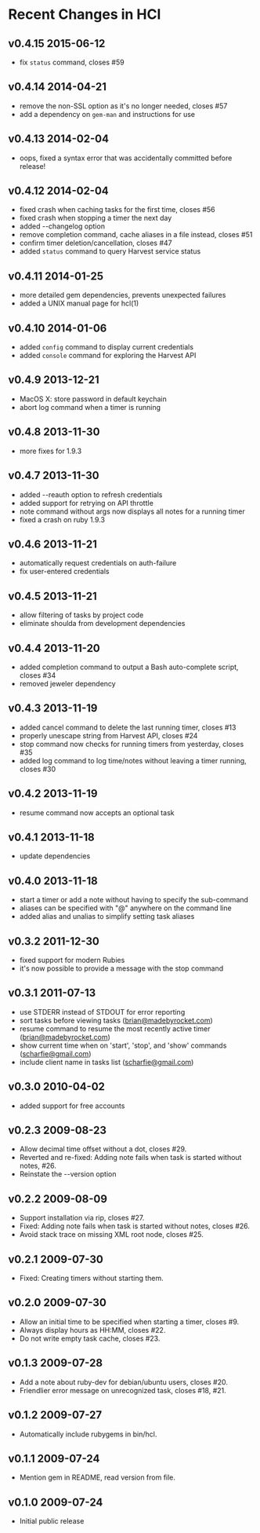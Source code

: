 # Recent Changes in HCl

## v0.4.15 2015-06-12

* fix `status` command, closes #59

## v0.4.14 2014-04-21

* remove the non-SSL option as it's no longer needed, closes #57
* add a dependency on `gem-man` and instructions for use

## v0.4.13 2014-02-04

* oops, fixed a syntax error that was accidentally committed before release!

## v0.4.12 2014-02-04

* fixed crash when caching tasks for the first time, closes #56
* fixed crash when stopping a timer the next day
* added --changelog option
* remove completion command, cache aliases in a file instead, closes #51
* confirm timer deletion/cancellation, closes #47
* added `status` command to query Harvest service status

## v0.4.11 2014-01-25

* more detailed gem dependencies, prevents unexpected failures
* added a UNIX manual page for hcl(1)

## v0.4.10 2014-01-06

* added `config` command to display current credentials
* added `console` command for exploring the Harvest API

## v0.4.9 2013-12-21

* MacOS X: store password in default keychain
* abort log command when a timer is running

## v0.4.8 2013-11-30

* more fixes for 1.9.3

## v0.4.7 2013-11-30

* added --reauth option to refresh credentials
* added support for retrying on API throttle
* note command without args now displays all notes for a running timer
* fixed a crash on ruby 1.9.3

## v0.4.6 2013-11-21

* automatically request credentials on auth-failure
* fix user-entered credentials

## v0.4.5 2013-11-21

* allow filtering of tasks by project code
* eliminate shoulda from development dependencies

## v0.4.4 2013-11-20

* added completion command to output a Bash auto-complete script, closes #34
* removed jeweler dependency

## v0.4.3 2013-11-19

* added cancel command to delete the last running timer, closes #13
* properly unescape string from Harvest API, closes #24
* stop command now checks for running timers from yesterday, closes #35
* added log command to log time/notes without leaving a timer running, closes #30

## v0.4.2 2013-11-19

* resume command now accepts an optional task

## v0.4.1 2013-11-18

* update dependencies

## v0.4.0 2013-11-18

* start a timer or add a note without having to specify the sub-command
* aliases can be specified with "@" anywhere on the command line
* added alias and unalias to simplify setting task aliases

## v0.3.2 2011-12-30

* fixed support for modern Rubies
* it's now possible to provide a message with the stop command

## v0.3.1 2011-07-13

* use STDERR instead of STDOUT for error reporting
* sort tasks before viewing tasks (brian@madebyrocket.com)
* resume command to resume the most recently active timer (brian@madebyrocket.com)
* show current time when on 'start', 'stop', and 'show' commands (scharfie@gmail.com)
* include client name in tasks list (scharfie@gmail.com)

## v0.3.0 2010-04-02

* added support for free accounts

## v0.2.3 2009-08-23

* Allow decimal time offset without a dot, closes #29.
* Reverted and re-fixed: Adding note fails when task is started without notes, #26.
* Reinstate the --version option

## v0.2.2 2009-08-09

* Support installation via rip, closes #27.
* Fixed: Adding note fails when task is started without notes, closes #26.
* Avoid stack trace on missing XML root node, closes #25.

## v0.2.1 2009-07-30

* Fixed: Creating timers without starting them.

## v0.2.0 2009-07-30

* Allow an initial time to be specified when starting a timer, closes #9.
* Always display hours as HH:MM, closes #22.
* Do not write empty task cache, closes #23.

## v0.1.3 2009-07-28

* Add a note about ruby-dev for debian/ubuntu users, closes #20.
* Friendlier error message on unrecognized task, closes #18, #21.

## v0.1.2 2009-07-27

* Automatically include rubygems in bin/hcl.

## v0.1.1 2009-07-24

* Mention gem in README, read version from file.
    
## v0.1.0 2009-07-24

* Initial public release

